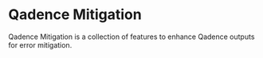 # Qadence Mitigation

Qadence Mitigation is a collection of features to enhance Qadence outputs for error mitigation.

